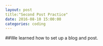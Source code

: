 ```yaml
---
layout: post
title:"Second Post Practice"
date: 2016-08-10 15:00:00
categories: coding
---
```


##We learned how to set up a blog and post.
